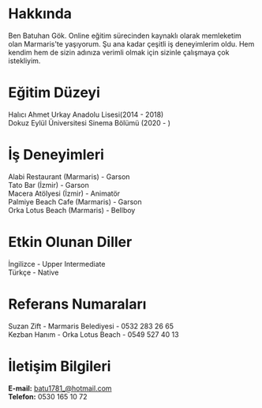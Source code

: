 

# Hakkında   
   Ben Batuhan Gök. Online eğitim sürecinden kaynaklı olarak memleketim olan Marmaris'te yaşıyorum. Şu ana kadar çeşitli iş deneyimlerim oldu. Hem kendim hem de sizin adınıza verimli olmak için sizinle çalışmaya çok istekliyim. 
   
# Eğitim Düzeyi   
Halıcı Ahmet Urkay Anadolu Lisesi(2014 - 2018)   
Dokuz Eylül Üniversitesi Sinema Bölümü (2020 - )   
   
# İş Deneyimleri
Alabi Restaurant (Marmaris) - Garson   
Tato Bar (İzmir) - Garson   
Macera Atölyesi (İzmir) - Animatör   
Palmiye Beach Cafe (Marmaris) - Garson   
Orka Lotus Beach (Marmaris) - Bellboy   

# Etkin Olunan Diller
İngilizce - Upper Intermediate   
Türkçe - Native   

# Referans Numaraları
Suzan Zift - Marmaris Belediyesi - 0532 283 26 65   
Kezban Hanım - Orka Lotus Beach - 0549 527 40 13   

# İletişim Bilgileri   
**E-mail:** batu1781_@hotmail.com   
**Telefon:** 0530 165 10 72
